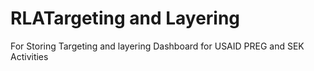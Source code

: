 # RLATargeting and Layering

For Storing Targeting and layering Dashboard for USAID PREG and SEK Activities
